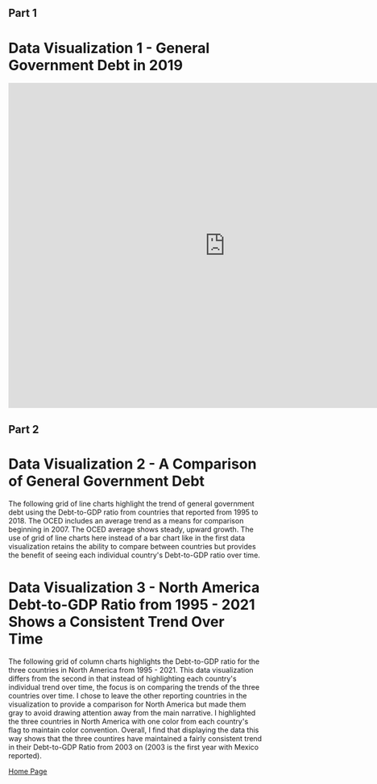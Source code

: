 ## Part 1
# Data Visualization 1 - General Government Debt in 2019
<iframe src="https://data.oecd.org/chart/6Ojx" width="860" height="645" style="border: 0" mozallowfullscreen="true" webkitallowfullscreen="true" allowfullscreen="true"><a href="https://data.oecd.org/chart/6Ojx" target="_blank">OECD Chart: General government debt, Total, % of GDP, Annual, 2019</a></iframe>

## Part 2
# Data Visualization 2 - A Comparison of General Government Debt
The following grid of line charts highlight the trend of general government debt using the Debt-to-GDP ratio from countries that reported from 1995 to 2018. The OCED includes an average trend as a means for comparison beginning in 2007. The OCED average shows steady, upward growth. The use of grid of line charts here instead of a bar chart like in the first data visualization retains the ability to compare between countries but provides the benefit of seeing each individual country's Debt-to-GDP ratio over time.

<div class="flourish-embed flourish-chart" data-src="visualisation/11161068"><script src="https://public.flourish.studio/resources/embed.js"></script></div>

# Data Visualization 3 - North America Debt-to-GDP Ratio from 1995 - 2021 Shows a Consistent Trend Over Time 
The following grid of column charts highlights the Debt-to-GDP ratio for the three countries in North America from 1995 - 2021. This data visualization differs from the second in that instead of highlighting each country's individual trend over time, the focus is on comparing the trends of the three countries over time. I chose to leave the other reporting countries in the visualization to provide a comparison for North America but made them gray to avoid drawing attention away from the main narrative. I highlighted the three countries in North America with one color from each country's flag to maintain color convention. Overall, I find that displaying the data this way shows that the three countires have maintained a fairly consistent trend in their Debt-to-GDP Ratio from 2003 on (2003 is the first year with Mexico reported).

<div class="flourish-embed flourish-chart" data-src="visualisation/11161890"><script src="https://public.flourish.studio/resources/embed.js"></script></div>

[Home Page]( https://cblue19.github.io/Casaus-Portfolio/)
